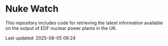 # Nuke Watch

This repository includes code for retrieving the latest information available on the output of EDF nuclear power plants in the UK.

Last updated: 2025-08-05 08:24